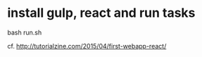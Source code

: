 # install gulp, react and run tasks

bash run.sh

cf. http://tutorialzine.com/2015/04/first-webapp-react/

